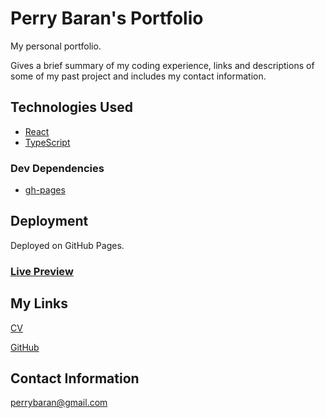 # Perry Baran's Portfolio

My personal portfolio.

Gives a brief summary of my coding experience, links and descriptions of some of my past project and includes my contact information.

## Technologies Used
- [React](https://react.dev/)
- [TypeScript](https://www.typescriptlang.org/)

### Dev Dependencies
- [gh-pages](https://www.npmjs.com/package/gh-pages)

## Deployment
Deployed on GitHub Pages.

### [Live Preview](https://perrybaran.github.io/portfolio/)

## My Links
[CV](https://drive.google.com/file/d/1VTMMflnNRxLFnwPuL384cdi0x_REASsM/view)

[GitHub](https://github.com/PerryBaran)

## Contact Information
perrybaran@gmail.com
